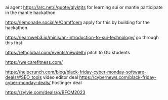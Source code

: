ai agent
https://arc.net/l/quote/qlyktjts for learning sui or mantle
participate in the mantle hackathon

https://lemonade.social/e/Ohmffcem apply for this by building for the hackathon

https://learnweb3.io/minis/an-introduction-to-sui-technology/ go through this first

https://ethglobal.com/events/newdelhi pitch to GU students

https://welcarefitness.com/

https://helpcrunch.com/blog/black-friday-cyber-monday-software-deals/#SEO_tools video editor deal
https://cybernews.com/black-friday-cyber-monday-deals/ hostinger deal

https://zylvie.com/deals/p/BFCM2023